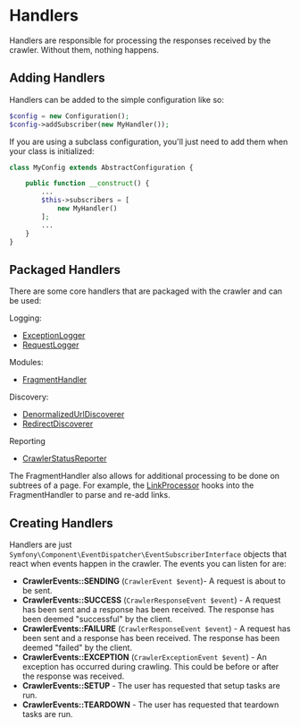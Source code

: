 Handlers
========

Handlers are responsible for processing the responses received by the crawler.  Without them, nothing happens.

Adding Handlers
---------------
Handlers can be added to the simple configuration like so:

```php
$config = new Configuration();
$config->addSubscriber(new MyHandler());
```

If you are using a subclass configuration, you'll just need to add them when your class is initialized:

```php
class MyConfig extends AbstractConfiguration {

    public function __construct() {
        ... 
        $this->subscribers = [
            new MyHandler()
        ];
        ...
    }
}
```

Packaged Handlers
-----------------
There are some core handlers that are packaged with the crawler and can be used:



Logging:

* [ExceptionLogger](../src/Handler/Logging/ExceptionLogger.php)
* [RequestLogger](../src/Handler/Logging/ExceptionLogger.php)

Modules:

* [FragmentHandler](../src/Handler/Module/FragmentHandler.php)

Discovery:

* [DenormalizedUrlDiscoverer](../src/Handler/Discovery/DenormalizedUrlDiscoverer.php)
* [RedirectDiscoverer](../src/Handler/Discovery/RedirectDiscoverer.php)

Reporting

* [CrawlerStatusReporter](../src/Handler/Reporting/CrawlerStatusReporter.php)

The FragmentHandler also allows for additional processing to be done on subtrees of a page.  For example, the [LinkProcessor](../src/Module/Processor/LinkProcessor.php) hooks into the FragmentHandler to parse and re-add links.

Creating Handlers
-----------------
Handlers are just `Symfony\Component\EventDispatcher\EventSubscriberInterface` objects that react when events happen in the crawler.  The events you can listen for are:

* **CrawlerEvents::SENDING** (`CrawlerEvent $event`)- A request is about to be sent.
* **CrawlerEvents::SUCCESS** (`CrawlerResponseEvent $event`) - A request has been sent and a response has been received.  The response has been deemed "successful" by the client.
* **CrawlerEvents::FAILURE** (`CrawlerResponseEvent $event`) - A request has been sent and a response has been received.  The response has been deemed "failed" by the client.
* **CrawlerEvents::EXCEPTION** (`CrawlerExceptionEvent $event`) - An exception has occurred during crawling.  This could be before or after the response was received.
* **CrawlerEvents::SETUP** - The user has requested that setup tasks are run.
* **CrawlerEvents::TEARDOWN** - The user has requested that teardown tasks are run.
